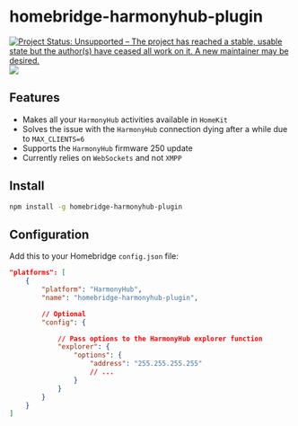 # homebridge-harmonyhub-plugin

[![Project Status: Unsupported – The project has reached a stable, usable state but the author(s) have ceased all work on it. A new maintainer may be desired.](https://www.repostatus.org/badges/latest/unsupported.svg)](https://www.repostatus.org/#unsupported)
[![](https://img.shields.io/npm/v/homebridge-harmonyhub-plugin.svg?style=flat-square)](https://www.npmjs.com/package/homebridge-harmonyhub-plugin)

## Features

* Makes all your `HarmonyHub` activities available in `HomeKit`
* Solves the issue with the `HarmonyHub` connection dying after a while due to `MAX_CLIENTS=6`
* Supports the `HarmonyHub` firmware 250 update
* Currently relies on `WebSockets` and not `XMPP`

## Install

```sh
npm install -g homebridge-harmonyhub-plugin
```

## Configuration

Add this to your Homebridge `config.json` file:

```json
"platforms": [
    {
        "platform": "HarmonyHub",
        "name": "homebridge-harmonyhub-plugin",

        // Optional
        "config": {

            // Pass options to the HarmonyHub explorer function
            "explorer": {
                "options": {
                    "address": "255.255.255.255"
                    // ...
                }
            }
        }
    }
]
```

